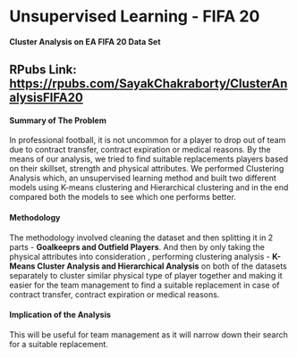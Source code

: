 # Unsupervised Learning - FIFA 20
#### Cluster Analysis on EA FIFA 20 Data Set

## RPubs Link: https://rpubs.com/SayakChakraborty/ClusterAnalysisFIFA20

#### Summary of The Problem
In professional football, it is not uncommon for a player to drop out of team due to contract transfer, contract expiration or medical reasons. By the means of our analysis, we tried to find suitable replacements players based on their skillset, strength and physical attributes. We performed Clustering Analysis which, an unsupervised learning method and built two different models using K-means clustering and Hierarchical clustering and in the end compared both the models to see which one performs better.

#### Methodology
The methodology involved cleaning the dataset and then splitting it in 2 parts - **Goalkeeprs and Outfield Players**. And then by only taking the physical attributes into consideration , performing clustering analysis - **K-Means Cluster Analysis and Hierarchical Analysis** on both of the datasets separately to cluster similar physical type of player together and making it easier for the team management to find a suitable replacement in case of contract transfer, contract expiration or medical reasons.

#### Implication of the Analysis
This will be useful for team management as it will narrow down their search for a suitable replacement.
